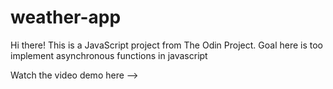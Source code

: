 # weather-app

Hi there! This is a JavaScript project from The Odin Project.
Goal here is too implement asynchronous functions in javascript

Watch the video demo here --> 